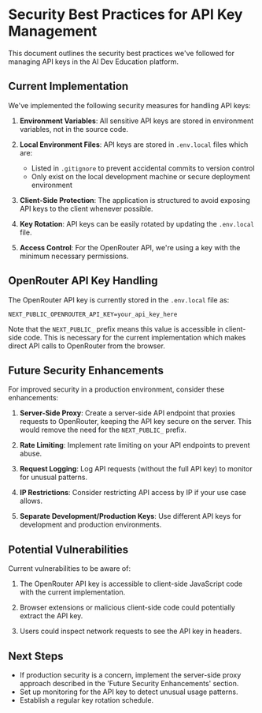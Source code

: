 # Security Best Practices for API Key Management

This document outlines the security best practices we've followed for managing API keys in the AI Dev Education platform.

## Current Implementation

We've implemented the following security measures for handling API keys:

1. **Environment Variables**: All sensitive API keys are stored in environment variables, not in the source code.

2. **Local Environment Files**: API keys are stored in `.env.local` files which are:
   - Listed in `.gitignore` to prevent accidental commits to version control
   - Only exist on the local development machine or secure deployment environment

3. **Client-Side Protection**: The application is structured to avoid exposing API keys to the client whenever possible.

4. **Key Rotation**: API keys can be easily rotated by updating the `.env.local` file.

5. **Access Control**: For the OpenRouter API, we're using a key with the minimum necessary permissions.

## OpenRouter API Key Handling

The OpenRouter API key is currently stored in the `.env.local` file as:

```
NEXT_PUBLIC_OPENROUTER_API_KEY=your_api_key_here
```

Note that the `NEXT_PUBLIC_` prefix means this value is accessible in client-side code. This is necessary for the current implementation which makes direct API calls to OpenRouter from the browser.

## Future Security Enhancements

For improved security in a production environment, consider these enhancements:

1. **Server-Side Proxy**: Create a server-side API endpoint that proxies requests to OpenRouter, keeping the API key secure on the server. This would remove the need for the `NEXT_PUBLIC_` prefix.

2. **Rate Limiting**: Implement rate limiting on your API endpoints to prevent abuse.

3. **Request Logging**: Log API requests (without the full API key) to monitor for unusual patterns.

4. **IP Restrictions**: Consider restricting API access by IP if your use case allows.

5. **Separate Development/Production Keys**: Use different API keys for development and production environments.

## Potential Vulnerabilities

Current vulnerabilities to be aware of:

1. The OpenRouter API key is accessible to client-side JavaScript code with the current implementation.

2. Browser extensions or malicious client-side code could potentially extract the API key.

3. Users could inspect network requests to see the API key in headers.

## Next Steps

- If production security is a concern, implement the server-side proxy approach described in the 'Future Security Enhancements' section.
- Set up monitoring for the API key to detect unusual usage patterns.
- Establish a regular key rotation schedule. 